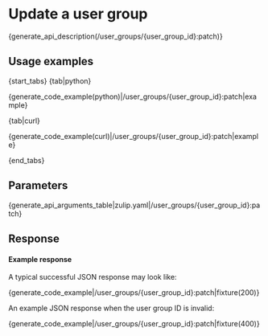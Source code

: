 # Update a user group

{generate_api_description(/user_groups/{user_group_id}:patch)}

## Usage examples

{start_tabs}
{tab|python}

{generate_code_example(python)|/user_groups/{user_group_id}:patch|example}

{tab|curl}

{generate_code_example(curl)|/user_groups/{user_group_id}:patch|example}

{end_tabs}

## Parameters

{generate_api_arguments_table|zulip.yaml|/user_groups/{user_group_id}:patch}

## Response

#### Example response

A typical successful JSON response may look like:

{generate_code_example|/user_groups/{user_group_id}:patch|fixture(200)}

An example JSON response when the user group ID is invalid:

{generate_code_example|/user_groups/{user_group_id}:patch|fixture(400)}
